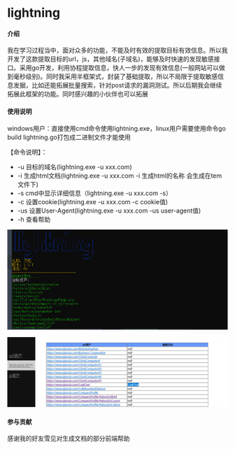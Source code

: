 # lightning

#### 介绍
我在学习过程当中，面对众多的功能，不能及时有效的提取目标有效信息。所以我开发了这款提取目标的url，js，其他域名(子域名)，能够及时快速的发现敏感接口。采用go开发，利用协程提取信息，快人一步的发现有效信息(一般网站可以做到毫秒级别)。同时我采用半框架式，封装了基础提取，所以不局限于提取敏感信息发掘，比如还能拓展批量搜索，针对post请求的漏洞测试。所以后期我会继续拓展此框架的功能。同时感兴趣的小伙伴也可以拓展
#### 使用说明
windows用户：直接使用cmd命令使用lightning.exe，linux用户需要使用命令go build  lightning.go打包成二进制文件才能使用

【命令说明】：

- -u 目标的域名(lightning.exe -u xxx.com)
- -i 生成html文档(lightning.exe -u xxx.com -i 生成html的名称 会生成在tem文件下)
- -s cmd中显示详细信息（lightning.exe -u xxx.com -s）
- -c 设置cookie(lightning.exe -u xxx.com -c cookie值)
- -us 设置User-Agent(lightning.exe -u xxx.com -us user-agent值)
- -h 查看帮助

![输入图片说明](1.png)

![输入图片说明](2.png)

#### 参与贡献
感谢我的好友雪见对生成文档的部分前端帮助

